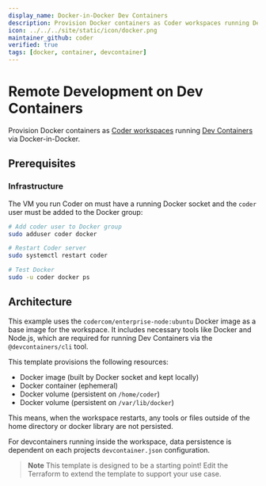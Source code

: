 ```yaml
---
display_name: Docker-in-Docker Dev Containers
description: Provision Docker containers as Coder workspaces running Dev Containers via Docker-in-Docker.
icon: ../../../site/static/icon/docker.png
maintainer_github: coder
verified: true
tags: [docker, container, devcontainer]
---
```


# Remote Development on Dev Containers

Provision Docker containers as [Coder workspaces](https://coder.com/docs/workspaces) running [Dev Containers](https://code.visualstudio.com/docs/devcontainers/containers) via Docker-in-Docker.

<!-- TODO: Add screenshot -->

## Prerequisites

### Infrastructure

The VM you run Coder on must have a running Docker socket and the `coder` user must be added to the Docker group:

```sh
# Add coder user to Docker group
sudo adduser coder docker

# Restart Coder server
sudo systemctl restart coder

# Test Docker
sudo -u coder docker ps
```

## Architecture

This example uses the `codercom/enterprise-node:ubuntu` Docker image as a base image for the workspace. It includes necessary tools like Docker and Node.js, which are required for running Dev Containers via the `@devcontainers/cli` tool.

This template provisions the following resources:

- Docker image (built by Docker socket and kept locally)
- Docker container (ephemeral)
- Docker volume (persistent on `/home/coder`)
- Docker volume (persistent on `/var/lib/docker`)

This means, when the workspace restarts, any tools or files outside of the home directory or docker library are not persisted.

For devcontainers running inside the workspace, data persistence is dependent on each projects `devcontainer.json` configuration.

> **Note**
> This template is designed to be a starting point! Edit the Terraform to extend the template to support your use case.
